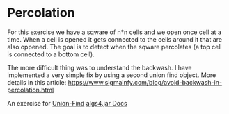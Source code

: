 # Percolation

For this exercise we have a sqware of n*n cells and we open once cell at a time. When a cell is opened it gets connected to the cells around it that are also oppened. The goal is to detect when the sqware percolates (a top cell is connected to a bottom cell).

The more difficult thing was to understand the backwash. I have implemented a very simple fix by using a second union find object. More details in this article: https://www.sigmainfy.com/blog/avoid-backwash-in-percolation.html  

An exercise for [Union-Find](https://algs4.cs.princeton.edu/15uf/)
[algs4.jar Docs](https://algs4.cs.princeton.edu/code/index.php)
